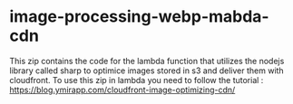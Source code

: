 # image-processing-webp-mabda-cdn
This zip contains the code for the lambda function that utilizes the nodejs library called sharp to optimice images stored in s3 and deliver them with cloudfront.
To use this zip in lambda you need to follow the tutorial : https://blog.ymirapp.com/cloudfront-image-optimizing-cdn/
